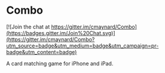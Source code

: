 Combo
=====

[![Join the chat at https://gitter.im/cmaynard/Combo](https://badges.gitter.im/Join%20Chat.svg)](https://gitter.im/cmaynard/Combo?utm_source=badge&utm_medium=badge&utm_campaign=pr-badge&utm_content=badge)

A card matching game for iPhone and iPad.

